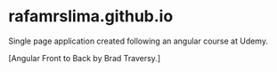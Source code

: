 # rafamrslima.github.io

Single page application created following an angular course at Udemy.

[Angular Front to Back by Brad Traversy.]
